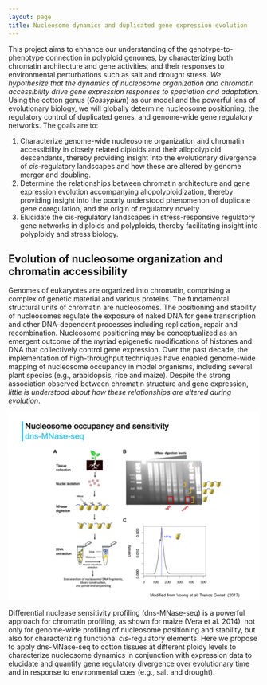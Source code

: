 ```yaml
---
layout: page
title: Nucleosome dynamics and duplicated gene expression evolution
---
```


This project aims to enhance our understanding of the genotype-to-phenotype connection in polyploid genomes, by characterizing both chromatin architecture and gene activities, and their responses to environmental perturbations such as salt and drought stress. *We hypothesize that the dynamics of nucleosome organization and chromatin accessibility drive gene expression responses to speciation and adaptation.* Using the cotton genus (*Gossypium*) as our model and the powerful lens of evolutionary biology, we will globally determine nucleosome positioning, the regulatory control of duplicated genes, and genome-wide gene regulatory networks. The goals are to:

1. Characterize genome-wide nucleosome organization and chromatin accessibility in closely related diploids and their allopolyploid descendants, thereby providing insight into the evolutionary divergence of *cis*-regulatory landscapes and how these are altered by genome merger and doubling. 
1. Determine the relationships between chromatin architecture and gene expression evolution accompanying allopolyploidization, thereby providing insight into the poorly understood phenomenon of duplicate gene coregulation, and the origin of regulatory novelty
1. Elucidate the cis-regulatory landscapes in stress-responsive regulatory gene networks in diploids and polyploids, thereby facilitating insight into polyploidy and stress biology.

## Evolution of nucleosome organization and chromatin accessibility

Genomes of eukaryotes are organized into chromatin, comprising a complex of genetic material and various proteins. The fundamental structural units of chromatin are nucleosomes. The positioning and stability of nucleosomes regulate the exposure of naked DNA for gene transcription and other DNA-dependent processes including replication, repair and recombination. Nucleosome positioning may be conceptualized as an emergent outcome of the myriad epigenetic modifications of histones and DNA that collectively control gene expression. Over the past decade, the implementation of high-throughput techniques have enabled genome-wide mapping of nucleosome occupancy in model organisms, including several plant species (e.g., arabidopsis, rice and maize). Despite the strong association observed between chromatin structure and gene expression, *little is understood about how these relationships are altered during evolution*. 

![](/research/dns.png)

Differential nuclease sensitivity profiling (dns-MNase-seq) is a powerful approach for chromatin profiling, as shown for maize (Vera et al. 2014), not only for genome-wide profiling of nucleosome positioning and stability, but also for characterizing functional *cis*-regulatory elements. Here we propose to apply dns-MNase-seq to cotton tissues at different ploidy levels to characterize nucleosome dynamics in conjunction with expression data to elucidate and quantify gene regulatory divergence over evolutionary time and in response to environmental cues (e.g., salt and drought).